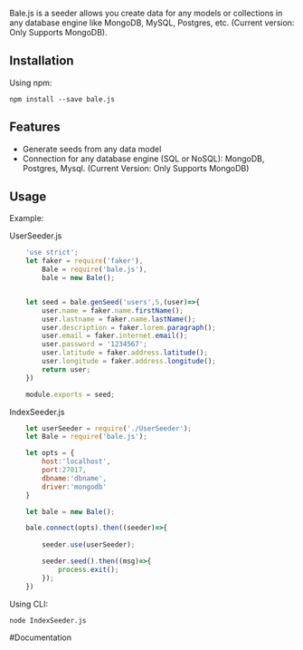 Bale.js is a seeder allows you create data for any models or collections in any database engine like MongoDB, MySQL, Postgres, etc. (Current version: Only Supports MongoDB).


## Installation

Using npm:
```
npm install --save bale.js
```

## Features

- Generate seeds from any data model
- Connection for any database engine (SQL or NoSQL): MongoDB, Postgres, Mysql. (Current Version: Only Supports MongoDB)

## Usage 


Example:

UserSeeder.js
```js
    'use strict';
    let faker = require('faker'),
        Bale = require('bale.js'),
        bale = new Bale();


    let seed = bale.genSeed('users',5,(user)=>{
        user.name = faker.name.firstName();
        user.lastname = faker.name.lastName();
        user.description = faker.lorem.paragraph();
        user.email = faker.internet.email();
        user.password = '1234567'; 
        user.latitude = faker.address.latitude();
        user.longitude = faker.address.longitude();
        return user;
    })

    module.exports = seed;
```

IndexSeeder.js
```js
    let userSeeder = require('./UserSeeder');
    let Bale = require('bale.js');

    let opts = {
        host:'localhost',
        port:27017,
        dbname:'dbname',
        driver:'mongodb'
    }

    let bale = new Bale();

    bale.connect(opts).then((seeder)=>{
        
        seeder.use(userSeeder);

        seeder.seed().then((msg)=>{
            process.exit();
        });
    })

```

Using CLI:
```
node IndexSeeder.js
```

#Documentation